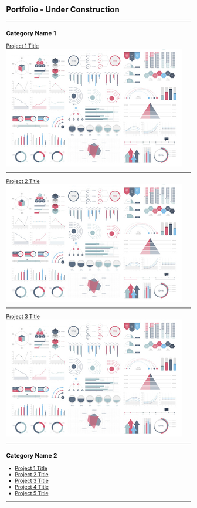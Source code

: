 ## Portfolio - Under Construction

---

### Category Name 1 

[Project 1 Title](/sample_page)
<img src="images/dummy_thumbnail.jpg?raw=true"/>

---
[Project 2 Title](/test_file)
<img src="images/dummy_thumbnail.jpg?raw=true"/>

---
[Project 3 Title](/projects/covid_counties_fairfax)
<img src="images/dummy_thumbnail.jpg?raw=true"/>

---

### Category Name 2

- [Project 1 Title](/sample_page)
- [Project 2 Title](/projects/covid_counties_fairfax)
- [Project 3 Title](http://example.com/)
- [Project 4 Title](http://example.com/)
- [Project 5 Title](http://example.com/)

---
